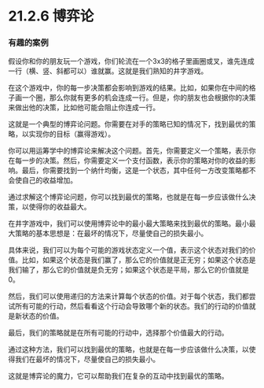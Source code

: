 # 21.2.6 博弈论



### 有趣的案例

假设你和你的朋友玩一个游戏，你们轮流在一个3x3的格子里画圈或叉，谁先连成一行（横、竖、斜都可以）谁就赢。这就是我们熟知的井字游戏。

在这个游戏中，你的每一步决策都会影响到游戏的结果。比如，如果你在中间的格子画一个圈，那么你就有更多的机会连成一行。但是，你的朋友也会根据你的决策来做出他的决策，比如他可能会阻止你连成一行。

这就是一个典型的博弈论问题。你需要在对手的策略已知的情况下，找到最优的策略，以实现你的目标（赢得游戏）。

你可以用运筹学中的博弈论来解决这个问题。首先，你需要定义一个策略，表示你在每一步的决策。然后，你需要定义一个支付函数，表示你的策略对你的收益的影响。最后，你需要找到一个纳什均衡，这是一个状态，其中任何一方改变策略都不会使自己的收益增加。

通过求解这个博弈论问题，你可以找到最优的策略，也就是在每一步应该做什么决策，以使得你的收益最大。



在井字游戏中，我们可以使用博弈论中的最小最大策略来找到最优的策略。最小最大策略的基本思想是：在最坏的情况下，尽量使自己的损失最小。

具体来说，我们可以为每个可能的游戏状态定义一个值，表示这个状态对我们的价值。比如，如果这个状态是我们赢了，那么它的价值就是正无穷；如果这个状态是我们输了，那么它的价值就是负无穷；如果这个状态是平局，那么它的价值就是0。

然后，我们可以使用递归的方法来计算每个状态的价值。对于每个状态，我们都尝试所有可能的行动，然后看看这个行动会导致哪个新的状态。我们的行动的价值就是新状态的价值。

最后，我们的策略就是在所有可能的行动中，选择那个价值最大的行动。

通过这种方法，我们可以找到最优的策略，也就是在每一步应该做什么决策，以使得我们在最坏的情况下，尽量使自己的损失最小。

这就是博弈论的魔力，它可以帮助我们在复杂的互动中找到最优的策略。





